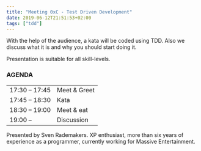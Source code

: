 ```yaml
---
title: "Meeting 0xC - Test Driven Development"
date: 2019-06-12T21:51:53+02:00
tags: ["tdd"]
---
```


With the help of the audience, a kata will be coded using TDD. Also we discuss what it is and why you should start doing it.

Presentation is suitable for all skill-levels.


### AGENDA

|               |              |
|---------------|--------------|
| 17:30 – 17:45 | Meet & Greet |
| 17:45 – 18:30 | Kata         |
| 18:30 – 19:00 | Meet & eat   |
| 19:00 –       | Discussion   |

Presented by Sven Rademakers. XP enthusiast, more than six years of experience as a programmer, currently working for Massive Entertainment.
